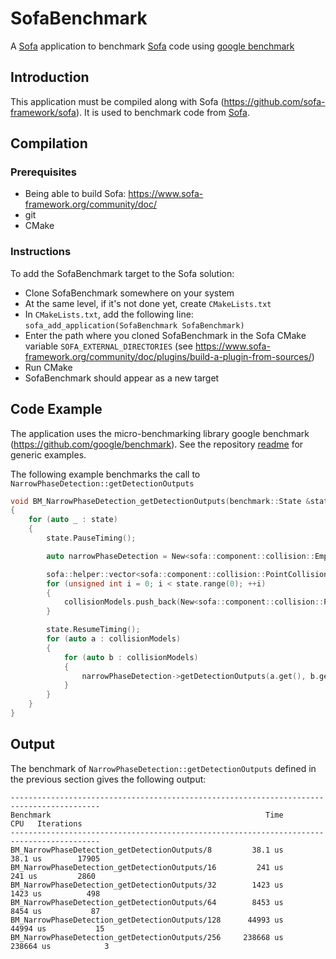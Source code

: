 # SofaBenchmark
A [Sofa](https://github.com/sofa-framework/sofa) application to benchmark [Sofa](https://github.com/sofa-framework/sofa) code using [google benchmark](https://github.com/google/benchmark)

## Introduction

This application must be compiled along with Sofa (https://github.com/sofa-framework/sofa). It is used to benchmark code from [Sofa](https://github.com/sofa-framework/sofa).

## Compilation

### Prerequisites

- Being able to build Sofa: https://www.sofa-framework.org/community/doc/
- git
- CMake

### Instructions

To add the SofaBenchmark target to the Sofa solution:
- Clone SofaBenchmark somewhere on your system
- At the same level, if it's not done yet, create `CMakeLists.txt`
- In `CMakeLists.txt`, add the following line: `sofa_add_application(SofaBenchmark SofaBenchmark)`
- Enter the path where you cloned SofaBenchmark in the Sofa CMake variable `SOFA_EXTERNAL_DIRECTORIES` (see https://www.sofa-framework.org/community/doc/plugins/build-a-plugin-from-sources/)
- Run CMake
- SofaBenchmark should appear as a new target

## Code Example

The application uses the micro-benchmarking library google benchmark (https://github.com/google/benchmark). See the repository [readme](https://github.com/google/benchmark#readme) for generic examples.

The following example benchmarks the call to `NarrowPhaseDetection::getDetectionOutputs`
```c++
void BM_NarrowPhaseDetection_getDetectionOutputs(benchmark::State &state)
{
    for (auto _ : state)
    {
        state.PauseTiming();

        auto narrowPhaseDetection = New<sofa::component::collision::EmptyNarrowPhaseDetection>();

        sofa::helper::vector<sofa::component::collision::PointCollisionModel<sofa::defaulttype::Vec3Types>::SPtr> collisionModels;
        for (unsigned int i = 0; i < state.range(0); ++i)
        {
            collisionModels.push_back(New<sofa::component::collision::PointCollisionModel<sofa::defaulttype::Vec3Types> >());
        }

        state.ResumeTiming();
        for (auto a : collisionModels)
        {
            for (auto b : collisionModels)
            {
                narrowPhaseDetection->getDetectionOutputs(a.get(), b.get());
            }
        }
    }
}
```

## Output

The benchmark of `NarrowPhaseDetection::getDetectionOutputs` defined in the previous section gives the following output:

```
------------------------------------------------------------------------------------------
Benchmark                                                Time             CPU   Iterations
------------------------------------------------------------------------------------------
BM_NarrowPhaseDetection_getDetectionOutputs/8         38.1 us         38.1 us        17905
BM_NarrowPhaseDetection_getDetectionOutputs/16         241 us          241 us         2860
BM_NarrowPhaseDetection_getDetectionOutputs/32        1423 us         1423 us          498
BM_NarrowPhaseDetection_getDetectionOutputs/64        8453 us         8454 us           87
BM_NarrowPhaseDetection_getDetectionOutputs/128      44993 us        44994 us           15
BM_NarrowPhaseDetection_getDetectionOutputs/256     238668 us       238664 us            3
```

